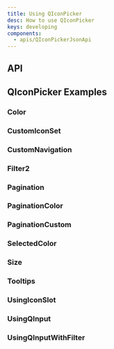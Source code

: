 ```yaml
---
title: Using QIconPicker
desc: How to use QIconPicker
keys: developing
components:
  - apis/QIconPickerJsonApi
---
```

## API
<q-iconpicker-json-api />

## QIconPicker Examples
### Color
<example-viewer
  title=""
  file="Color"
  codepen-title="QIconPicker"
/>

### CustomIconSet
<example-viewer
  title=""
  file="CustomIconSet"
  codepen-title="QIconPicker"
/>

### CustomNavigation
<example-viewer
title=""
file="CustomNavigation"
codepen-title="QIconPicker"
/>

### Filter2
<example-viewer
title=""
file="Filter2"
codepen-title="QIconPicker"
/>

### Pagination
<example-viewer
title=""
file="Pagination"
codepen-title="QIconPicker"
/>

### PaginationColor
<example-viewer
title=""
file="PaginationColor"
codepen-title="QIconPicker"
/>

### PaginationCustom
<example-viewer
title=""
file="PaginationCustom"
codepen-title="QIconPicker"
/>


### SelectedColor
<example-viewer
title=""
file="SelectedColor"
codepen-title="QIconPicker"
/>


### Size
<example-viewer
title=""
file="Size"
codepen-title="QIconPicker"
/>

### Tooltips
<example-viewer
title=""
file="Tooltips"
codepen-title="QIconPicker"
/>

### UsingIconSlot
<example-viewer
title=""
file="UsingIconSlot"
codepen-title="QIconPicker"
/>

### UsingQInput
<example-viewer
title=""
file="UsingQInput"
codepen-title="QIconPicker"
/>

### UsingQInputWithFilter
<example-viewer
title=""
file="UsingQInputWithFilter"
codepen-title="QIconPicker"
/>
